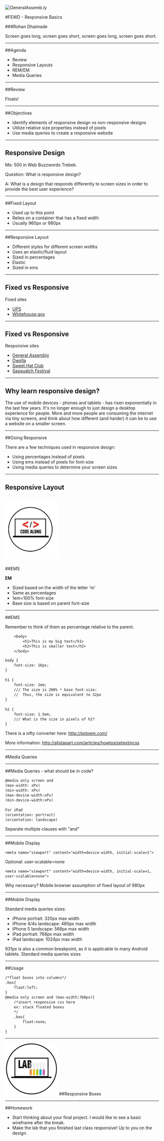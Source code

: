 ![GeneralAssemb.ly](https://github.com/generalassembly/ga-ruby-on-rails-for-devs/raw/master/images/ga.png "GeneralAssemb.ly")

#FEWD - Responsive Basics 

###Rohan Dhaimade

Screen goes long, screen goes short, screen goes long, screen goes short.

---


##Agenda

*	Review
*	Responsive Layouts
*	REM/EM
*	Media Queries

---


##Review

Floats!

---

##Objectives

* Identify elements of responsive design vs non-responsive designs
* Utilize relative size properties instead of pixels
* Use media queries to create a responsive website

---

## Responsive Design

Me: 500 in Web Buzzwords Trebek.

Question: What is responsive design?

A: What is a design that responds differently to screen sizes in order to provide the best user experience?

---

##Fixed Layout

*	Used up to this point
*	Relies on a container that has a fixed width
*	Usually 960px or 980px

---

##Responsive Layout

*	Different styles for different screen widths
*	Uses an elastic/fluid layout
*	Sized in percentages
*	Elastic
*	Sized in ems

--- 

## Fixed vs Responsive

Fixed sites

* [UPS](http://www.ups.com/)
* [Whitehouse.gov](http://www.whitehouse.gov/)

---

## Fixed vs Responsive 

Responsive sites

* [General Assembly](https://generalassemb.ly)
* [Dwolla](https://www.dwolla.com/)
* [Sweet Hat Club](http://www.sweethatclub.org/)
* [Sasquatch Festival](http://www.sasquatchfestival.com/)

--- 

## Why learn responsive design?

The use of mobile devices - phones and tablets - has risen exponentially in the last few years. It's no longer enough to just design a desktop experience for people. More and more people are consuming the internet via tiny screens, and think about how different (and harder) it can be to use a website on a smaller screen.

---

##Going Responsive

There are a few techniques used in responsive design:

* Using percentages instead of pixels
* Using ems instead of pixels for font-size
* Using media queries to determine your screen sizes

---

## Responsive Layout

![GeneralAssemb.ly](/reveal/img/icons/code_along.png)
---

##EMS

__EM__

* Sized based on the width of the letter 'm' 
* Same as percentages
* 1em=100% font-size
* Base size is based on parent font-size

--- 

##EMS

Remember to think of them as percentage relative to the parent.

```
	<body>	
		<h1>This is my big text</h1>
		<h2>This is smaller text</h2>
	</body>
```

``` 
body {
	font-size: 16px;
}

h1 {
	font-size: 2em;
	/// The size is 200% * base font-size:
	//  Thus, the size is equivalent to 32px
}

h2 {
	font-size: 1.5em;
	/// What is the size in pixels of h2?
}
```

There is a nifty converter here: http://pxtoem.com/

More information: http://alistapart.com/articles/howtosizetextincss

---

#Media Queries

---

##Media Queries - what should be in code?

```
@media only screen and
(max-width: xPx)
(min-width: xPx)
(max-device-width:xPx)
(min-device-width:xPx)

For iPad
(orientation: portrait)
(orientation: landscape)
```

Separate multiple clauses with "and"

---

##Mobile Display

```
<meta name="viewport" content="width=device-width, initial-scale=1">
```

Optional: user-scalable=none

```
<meta name="viewport" content="width=device-width, initial-scale=1, user-scalable=none">
```


Why necessary?
Mobile browser assumption of fixed layout of 980px

---

##Mobile Display

Standard media queries sizes:

* iPhone portrait: 320px max width
* iPhone 4/4s landscape: 480px max width
* iPhone 5 landscape: 568px max width
* iPad portrait: 768px max width
* iPad landscape: 1024px max width

931px is also a common breakpoint, as it is applicable to many Android tablets.
Standard media queries sizes

---

##Usage

```
/*float boxes into columns*/
.box{
	float:left;
}
@media only screen and (max-width:768px){
	/*insert responsive css here
	ex: stack floated boxes
	*/
	.box{
		float:none;
	}
} 
```

---

![GeneralAssemb.ly](/reveal/img/icons/exercise_icon_md.png)
##Responsive Boxes

---

##Homework

- Start thinking about your final project. I would like to see a basic wireframe after the break. 
- Make the lab that you finished last class responsive! Up to you on the design.